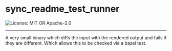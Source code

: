 <!-- dprint-ignore-file -->
<!-- sync-readme title [[ -->
# sync_readme_test_runner
<!-- sync-readme ]] -->

<!-- sync-readme badge [[ -->
![License: MIT OR Apache-2.0](https://img.shields.io/badge/license-MIT%20OR%20Apache--2.0-purple.svg?style=flat-square)
<!-- sync-readme ]] -->

---

<!-- sync-readme rustdoc [[ -->
A very small binary which diffs the input with the rendered output and fails if they are different.
Which allows this to be checked via a bazel test.
<!-- sync-readme ]] -->
